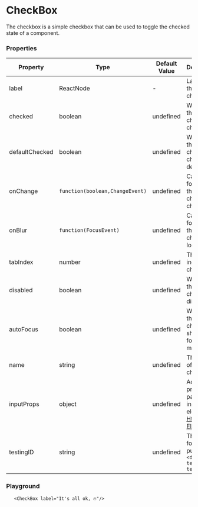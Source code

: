 # CheckBox

The checkbox is a simple checkbox that can be used to toggle the checked state of a component.

### Properties

|Property|Type|Default Value|Description|Required|
|---|---|---|---|---|
|label|ReactNode|-|Label for the checkbox|Yes|
|checked|boolean|undefined|Whether the checkbox is checked|No|
|defaultChecked|boolean|undefined|Whether the checkbox is checked by default|No|
|onChange|`function(boolean,ChangeEvent)`|undefined|Callback for when the checkbox changes|No|
|onBlur |`function(FocusEvent)`|undefined|Callback for when the checkbox loses focus|No|
|tabIndex|number|undefined|The tab index of the checkbox|No|
|disabled|boolean|undefined|Whether the checkbox is disabled|No|
|autoFocus|boolean|undefined|Whether the checkbox should be focused on mount|No|
|name|string|undefined|The name of the checkbox|No|
|inputProps|object|undefined|Additional props to pass to the input element [Html Input Element](https://developer.mozilla.org/en-US/docs/Web/HTML/Element/input#Attributes)|No|
|testingID| string | undefined | The id used for testing purposes.<br/>`<div data-testid="my-test-id"/>` |No|

### Playground

```tsx
   <CheckBox label="It's all ok, 🔥"/>
```